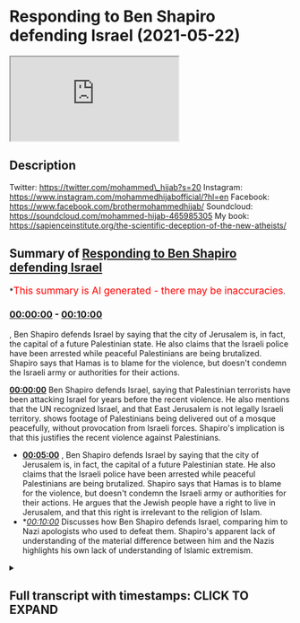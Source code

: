 # Responding to Ben Shapiro defending Israel (2021-05-22)

<iframe loading='lazy' src='https://www.youtube.com/embed/swuU7XzKf8o'></iframe>

## Description

Twitter: https://twitter.com/mohammed\_hijab?s=20
Instagram: https://www.instagram.com/mohammedhijabofficial/?hl=en
Facebook: https://www.facebook.com/brothermohammedhijab/
Soundcloud: https://soundcloud.com/mohammed-hijab-465985305
My book: https://sapienceinstitute.org/the-scientific-deception-of-the-new-atheists/

## Summary of [Responding to Ben Shapiro defending Israel](https://www.youtube.com/watch?v=swuU7XzKf8o)

\*<span style="color:red; font-size:125%">This summary is AI generated - there may be inaccuracies</span>.

### [00:00:00](https://www.youtube.com/watch?v=swuU7XzKf8o\&t=0) - [00:10:00](https://www.youtube.com/watch?v=swuU7XzKf8o\&t=600)

, Ben Shapiro defends Israel by saying that the city of Jerusalem is, in fact, the capital of a future Palestinian state. He also claims that the Israeli police have been arrested while peaceful Palestinians are being brutalized. Shapiro says that Hamas is to blame for the violence, but doesn't condemn the Israeli army or authorities for their actions.

**[00:00:00](https://www.youtube.com/watch?v=swuU7XzKf8o\&t=0)** Ben Shapiro defends Israel, saying that Palestinian terrorists have been attacking Israel for years before the recent violence. He also mentions that the UN recognized Israel, and that East Jerusalem is not legally Israeli territory.  shows footage of Palestinians being delivered out of a mosque peacefully, without provocation from Israeli forces. Shapiro's implication is that this justifies the recent violence against Palestinians.

*   **[00:05:00](https://www.youtube.com/watch?v=swuU7XzKf8o\&t=300)** , Ben Shapiro defends Israel by saying that the city of Jerusalem is, in fact, the capital of a future Palestinian state. He also claims that the Israeli police have been arrested while peaceful Palestinians are being brutalized. Shapiro says that Hamas is to blame for the violence, but doesn't condemn the Israeli army or authorities for their actions. He argues that the Jewish people have a right to live in Jerusalem, and that this right is irrelevant to the religion of Islam.
*   \**[00:10:00](https://www.youtube.com/watch?v=swuU7XzKf8o\&t=600)* Discusses how Ben Shapiro defends Israel, comparing him to Nazi apologists who used to defeat them. Shapiro's apparent lack of understanding of the material difference between him and the Nazis highlights his own lack of understanding of Islamic extremism.

<details><summary><h2>Full transcript with timestamps: CLICK TO EXPAND</h2></summary>

[0:00:02](https://youtu.be/swuU7XzKf8o?t=2) today i'm going to be doing a response\
[0:00:04](https://youtu.be/swuU7XzKf8o?t=4) to a duplicious man\
[0:00:07](https://youtu.be/swuU7XzKf8o?t=7) a man who twists and skews\
[0:00:10](https://youtu.be/swuU7XzKf8o?t=10) the facts in order to suit his own\
[0:00:14](https://youtu.be/swuU7XzKf8o?t=14) zionistic agenda a man\
[0:00:17](https://youtu.be/swuU7XzKf8o?t=17) who's too cowardly and spineless to move\
[0:00:20](https://youtu.be/swuU7XzKf8o?t=20) forward\
[0:00:20](https://youtu.be/swuU7XzKf8o?t=20) and debate somebody on equal footing\
[0:00:23](https://youtu.be/swuU7XzKf8o?t=23) with him\
[0:00:25](https://youtu.be/swuU7XzKf8o?t=25) and who just like his army that he\
[0:00:27](https://youtu.be/swuU7XzKf8o?t=27) supports the zionist israeli army\
[0:00:30](https://youtu.be/swuU7XzKf8o?t=30) only likes to pick on kids and college\
[0:00:33](https://youtu.be/swuU7XzKf8o?t=33) students\
[0:00:35](https://youtu.be/swuU7XzKf8o?t=35) it's none other than the little man the\
[0:00:37](https://youtu.be/swuU7XzKf8o?t=37) puny man\
[0:00:40](https://youtu.be/swuU7XzKf8o?t=40) ben shapiro let's take a look at what\
[0:00:42](https://youtu.be/swuU7XzKf8o?t=42) this\
[0:00:43](https://youtu.be/swuU7XzKf8o?t=43) man says and come back\
[0:00:47](https://youtu.be/swuU7XzKf8o?t=47) and respond to it you've been watching\
[0:00:49](https://youtu.be/swuU7XzKf8o?t=49) the media today i'm sure\
[0:00:51](https://youtu.be/swuU7XzKf8o?t=51) and you have seen that there is violence\
[0:00:52](https://youtu.be/swuU7XzKf8o?t=52) in jerusalem now the way the media\
[0:00:54](https://youtu.be/swuU7XzKf8o?t=54) covered this sort of stuff is they\
[0:00:55](https://youtu.be/swuU7XzKf8o?t=55) always suggest\
[0:00:55](https://youtu.be/swuU7XzKf8o?t=55) that it's a cycle of violence both sides\
[0:00:57](https://youtu.be/swuU7XzKf8o?t=57) are to blame this is because the media\
[0:00:59](https://youtu.be/swuU7XzKf8o?t=59) are ignorant and stupid and have no\
[0:01:00](https://youtu.be/swuU7XzKf8o?t=60) expectations of humane and decent\
[0:01:02](https://youtu.be/swuU7XzKf8o?t=62) behavior\
[0:01:03](https://youtu.be/swuU7XzKf8o?t=63) by radicals in the palestinian community\
[0:01:06](https://youtu.be/swuU7XzKf8o?t=66) now the vast majority of palestinians\
[0:01:07](https://youtu.be/swuU7XzKf8o?t=67) are not people presumably who want to\
[0:01:09](https://youtu.be/swuU7XzKf8o?t=69) engage in violence and terrorism\
[0:01:10](https://youtu.be/swuU7XzKf8o?t=70) but there are a lot of people in that\
[0:01:12](https://youtu.be/swuU7XzKf8o?t=72) community who do in fact want to engage\
[0:01:13](https://youtu.be/swuU7XzKf8o?t=73) in violence and terrorism and those\
[0:01:14](https://youtu.be/swuU7XzKf8o?t=74) people\
[0:01:15](https://youtu.be/swuU7XzKf8o?t=75) tend to occupy the highest rungs of\
[0:01:17](https://youtu.be/swuU7XzKf8o?t=77) palestinian governmental structures\
[0:01:18](https://youtu.be/swuU7XzKf8o?t=78) hamas\
[0:01:19](https://youtu.be/swuU7XzKf8o?t=79) runs at the gaza strip it is an open\
[0:01:21](https://youtu.be/swuU7XzKf8o?t=81) terrorist group islamic jihad\
[0:01:23](https://youtu.be/swuU7XzKf8o?t=83) and fatah are the other groups that run\
[0:01:26](https://youtu.be/swuU7XzKf8o?t=86) judea and samaria the so-called west\
[0:01:27](https://youtu.be/swuU7XzKf8o?t=87) bank\
[0:01:28](https://youtu.be/swuU7XzKf8o?t=88) hey those groups are terrorist groups\
[0:01:30](https://youtu.be/swuU7XzKf8o?t=90) they've been terrorist groups for a very\
[0:01:31](https://youtu.be/swuU7XzKf8o?t=91) long time\
[0:01:32](https://youtu.be/swuU7XzKf8o?t=92) now the pretext for all of this is the\
[0:01:33](https://youtu.be/swuU7XzKf8o?t=93) eviction of some palestinian families\
[0:01:35](https://youtu.be/swuU7XzKf8o?t=95) from\
[0:01:36](https://youtu.be/swuU7XzKf8o?t=96) sheikh jarrah from homes in sheikh\
[0:01:37](https://youtu.be/swuU7XzKf8o?t=97) gerard\
[0:01:39](https://youtu.be/swuU7XzKf8o?t=99) allowed to live elsewhere they're just\
[0:01:41](https://youtu.be/swuU7XzKf8o?t=101) not allowed to live in these particular\
[0:01:42](https://youtu.be/swuU7XzKf8o?t=102) homes because they don't have legal deed\
[0:01:43](https://youtu.be/swuU7XzKf8o?t=103) to these homes there's been a string\
[0:01:46](https://youtu.be/swuU7XzKf8o?t=106) how dare you come forward\
[0:01:49](https://youtu.be/swuU7XzKf8o?t=109) and say and put this as a legal issue\
[0:01:53](https://youtu.be/swuU7XzKf8o?t=113) east jerusalem is not the property\
[0:01:56](https://youtu.be/swuU7XzKf8o?t=116) and is not recognized as israel by the\
[0:02:00](https://youtu.be/swuU7XzKf8o?t=120) entire international community\
[0:02:02](https://youtu.be/swuU7XzKf8o?t=122) including the un which gave your\
[0:02:05](https://youtu.be/swuU7XzKf8o?t=125) pathetic state\
[0:02:06](https://youtu.be/swuU7XzKf8o?t=126) its legitimacy in the first instance\
[0:02:11](https://youtu.be/swuU7XzKf8o?t=131) how dare you come and and trivialize the\
[0:02:14](https://youtu.be/swuU7XzKf8o?t=134) plight\
[0:02:15](https://youtu.be/swuU7XzKf8o?t=135) how dare you trivialize the plight of\
[0:02:18](https://youtu.be/swuU7XzKf8o?t=138) those evicted for\
[0:02:19](https://youtu.be/swuU7XzKf8o?t=139) no good reason at all from a territory\
[0:02:22](https://youtu.be/swuU7XzKf8o?t=142) that doesn't even belong to your state\
[0:02:25](https://youtu.be/swuU7XzKf8o?t=145) that you protect the state of israel\
[0:02:30](https://youtu.be/swuU7XzKf8o?t=150) decisions going all the way back to 1970\
[0:02:31](https://youtu.be/swuU7XzKf8o?t=151) by israeli courts suggesting that people\
[0:02:33](https://youtu.be/swuU7XzKf8o?t=153) who have the original legal deeds\
[0:02:35](https://youtu.be/swuU7XzKf8o?t=155) to these homes have the israeli courts\
[0:02:38](https://youtu.be/swuU7XzKf8o?t=158) don't have a jurisdiction in east\
[0:02:40](https://youtu.be/swuU7XzKf8o?t=160) jerusalem\
[0:02:41](https://youtu.be/swuU7XzKf8o?t=161) mentioning israeli courts in the context\
[0:02:43](https://youtu.be/swuU7XzKf8o?t=163) of east jerusalem\
[0:02:45](https://youtu.be/swuU7XzKf8o?t=165) means that you are complicit and you are\
[0:02:47](https://youtu.be/swuU7XzKf8o?t=167) acquiescent\
[0:02:49](https://youtu.be/swuU7XzKf8o?t=169) not even you are supportive of a\
[0:02:52](https://youtu.be/swuU7XzKf8o?t=172) colonial occupier\
[0:02:54](https://youtu.be/swuU7XzKf8o?t=174) which is israel it's an occupier of east\
[0:02:57](https://youtu.be/swuU7XzKf8o?t=177) jerusalem\
[0:03:00](https://youtu.be/swuU7XzKf8o?t=180) it suits you well to ignore\
[0:03:03](https://youtu.be/swuU7XzKf8o?t=183) international law and to ignore the un\
[0:03:07](https://youtu.be/swuU7XzKf8o?t=187) when it suits you when it's the very u.n\
[0:03:11](https://youtu.be/swuU7XzKf8o?t=191) that gave you the legitimacy that you\
[0:03:13](https://youtu.be/swuU7XzKf8o?t=193) think you have as a state\
[0:03:15](https://youtu.be/swuU7XzKf8o?t=195) the so-called state of israel\
[0:03:21](https://youtu.be/swuU7XzKf8o?t=201) how dare you try and trivialize the\
[0:03:23](https://youtu.be/swuU7XzKf8o?t=203) plight\
[0:03:25](https://youtu.be/swuU7XzKf8o?t=205) of those people ability to charge rent\
[0:03:28](https://youtu.be/swuU7XzKf8o?t=208) to the people living in homes people\
[0:03:29](https://youtu.be/swuU7XzKf8o?t=209) haven't been\
[0:03:30](https://youtu.be/swuU7XzKf8o?t=210) paying the rent and so now they're going\
[0:03:31](https://youtu.be/swuU7XzKf8o?t=211) to be taken out of the homes the same\
[0:03:34](https://youtu.be/swuU7XzKf8o?t=214) way that if you don't pay your rent in\
[0:03:35](https://youtu.be/swuU7XzKf8o?t=215) the united states you're going to be\
[0:03:36](https://youtu.be/swuU7XzKf8o?t=216) taken out of the homes\
[0:03:37](https://youtu.be/swuU7XzKf8o?t=217) you're going to be taken out of homes\
[0:03:39](https://youtu.be/swuU7XzKf8o?t=219) who the hell do you think you are to\
[0:03:41](https://youtu.be/swuU7XzKf8o?t=221) tell people you're going to be taken out\
[0:03:42](https://youtu.be/swuU7XzKf8o?t=222) of their homes\
[0:03:43](https://youtu.be/swuU7XzKf8o?t=223) i want to show the people today i want\
[0:03:46](https://youtu.be/swuU7XzKf8o?t=226) to show them a clip\
[0:03:47](https://youtu.be/swuU7XzKf8o?t=227) of what he's talking about and this\
[0:03:50](https://youtu.be/swuU7XzKf8o?t=230) man and i use this term loosely\
[0:03:54](https://youtu.be/swuU7XzKf8o?t=234) because he is fidgeting and moving\
[0:03:57](https://youtu.be/swuU7XzKf8o?t=237) around in his\
[0:03:58](https://youtu.be/swuU7XzKf8o?t=238) he is wriggling like a worm on a hook\
[0:04:04](https://youtu.be/swuU7XzKf8o?t=244) perpetuating a monstrous falsehood he's\
[0:04:06](https://youtu.be/swuU7XzKf8o?t=246) intoxicated with false opinion\
[0:04:10](https://youtu.be/swuU7XzKf8o?t=250) and bias i want to show you what he's\
[0:04:14](https://youtu.be/swuU7XzKf8o?t=254) talking about\
[0:04:15](https://youtu.be/swuU7XzKf8o?t=255) because the question is 25\
[0:04:18](https://youtu.be/swuU7XzKf8o?t=258) days before hamas even threw a rocket\
[0:04:22](https://youtu.be/swuU7XzKf8o?t=262) before hamas even decided to do anything\
[0:04:25](https://youtu.be/swuU7XzKf8o?t=265) offensively\
[0:04:26](https://youtu.be/swuU7XzKf8o?t=266) it was the israeli forces\
[0:04:30](https://youtu.be/swuU7XzKf8o?t=270) which went into masjid al-aqsa and\
[0:04:32](https://youtu.be/swuU7XzKf8o?t=272) delivered people\
[0:04:33](https://youtu.be/swuU7XzKf8o?t=273) out of that masjid in the most holy time\
[0:04:38](https://youtu.be/swuU7XzKf8o?t=278) with no provocation at all the question\
[0:04:40](https://youtu.be/swuU7XzKf8o?t=280) is what was hamas doing to\
[0:04:42](https://youtu.be/swuU7XzKf8o?t=282) instigate this hamas didn't do anything\
[0:04:45](https://youtu.be/swuU7XzKf8o?t=285) to instigate this\
[0:04:47](https://youtu.be/swuU7XzKf8o?t=287) i want to show you a video which i saw\
[0:04:49](https://youtu.be/swuU7XzKf8o?t=289) and you must watch the whole thing\
[0:04:51](https://youtu.be/swuU7XzKf8o?t=291) it's from vice news a video that i saw\
[0:04:54](https://youtu.be/swuU7XzKf8o?t=294) which will capture for you what indeed\
[0:04:57](https://youtu.be/swuU7XzKf8o?t=297) took place\
[0:04:58](https://youtu.be/swuU7XzKf8o?t=298) it could potentially be very dangerous\
[0:05:00](https://youtu.be/swuU7XzKf8o?t=300) to the people that are here\
[0:05:02](https://youtu.be/swuU7XzKf8o?t=302) it's nighttime prayers for palestinian\
[0:05:04](https://youtu.be/swuU7XzKf8o?t=304) muslims and this year\
[0:05:06](https://youtu.be/swuU7XzKf8o?t=306) israeli forces showed up unannounced\
[0:05:21](https://youtu.be/swuU7XzKf8o?t=321) and that's what triggered the anger\
[0:05:22](https://youtu.be/swuU7XzKf8o?t=322) today\
[0:05:28](https://youtu.be/swuU7XzKf8o?t=328) palestinians feel like they're being\
[0:05:29](https://youtu.be/swuU7XzKf8o?t=329) pushed out of east jerusalem\
[0:05:31](https://youtu.be/swuU7XzKf8o?t=331) the city they see is the capital of a\
[0:05:33](https://youtu.be/swuU7XzKf8o?t=333) future palestinian state\
[0:05:35](https://youtu.be/swuU7XzKf8o?t=335) they say israel is upping its efforts to\
[0:05:37](https://youtu.be/swuU7XzKf8o?t=337) redraw the borders of the city\
[0:05:39](https://youtu.be/swuU7XzKf8o?t=339) but israel claims it belongs to them\
[0:05:42](https://youtu.be/swuU7XzKf8o?t=342) despite the united nations saying it's\
[0:05:44](https://youtu.be/swuU7XzKf8o?t=344) an occupation\
[0:05:45](https://youtu.be/swuU7XzKf8o?t=345) exactly the united nations says it's an\
[0:05:47](https://youtu.be/swuU7XzKf8o?t=347) occupation the israeli police have been\
[0:05:49](https://youtu.be/swuU7XzKf8o?t=349) arrested look at that even the\
[0:05:50](https://youtu.be/swuU7XzKf8o?t=350) journalists who's under pushing under\
[0:05:51](https://youtu.be/swuU7XzKf8o?t=351) attack\
[0:05:52](https://youtu.be/swuU7XzKf8o?t=352) look at that look what they're doing\
[0:05:53](https://youtu.be/swuU7XzKf8o?t=353) look what they're doing brutalizing them\
[0:05:57](https://youtu.be/swuU7XzKf8o?t=357) \[Music]\
[0:05:59](https://youtu.be/swuU7XzKf8o?t=359) look at them\
[0:06:16](https://youtu.be/swuU7XzKf8o?t=376) bloody kid teenager\
[0:06:20](https://youtu.be/swuU7XzKf8o?t=380) \[Music]\
[0:06:26](https://youtu.be/swuU7XzKf8o?t=386) now the question the question is at this\
[0:06:27](https://youtu.be/swuU7XzKf8o?t=387) point where is hamas did nothing at this\
[0:06:29](https://youtu.be/swuU7XzKf8o?t=389) point you can't\
[0:06:30](https://youtu.be/swuU7XzKf8o?t=390) escape got everything on hamas this was\
[0:06:32](https://youtu.be/swuU7XzKf8o?t=392) 25 days before hamas\
[0:06:34](https://youtu.be/swuU7XzKf8o?t=394) threw a rocket don't say hamas and use\
[0:06:36](https://youtu.be/swuU7XzKf8o?t=396) that as your ultimate scapegoat for\
[0:06:38](https://youtu.be/swuU7XzKf8o?t=398) everything that's happened because we\
[0:06:39](https://youtu.be/swuU7XzKf8o?t=399) know that even before hamas\
[0:06:41](https://youtu.be/swuU7XzKf8o?t=401) existed in 1987 the same stuff was\
[0:06:43](https://youtu.be/swuU7XzKf8o?t=403) happening\
[0:06:44](https://youtu.be/swuU7XzKf8o?t=404) don't escape godzilla before hamas\
[0:06:47](https://youtu.be/swuU7XzKf8o?t=407) existed\
[0:06:48](https://youtu.be/swuU7XzKf8o?t=408) and it was the plo yes and those\
[0:06:51](https://youtu.be/swuU7XzKf8o?t=411) individuals\
[0:06:51](https://youtu.be/swuU7XzKf8o?t=411) you are doing the same things whoever\
[0:06:54](https://youtu.be/swuU7XzKf8o?t=414) will be any resistance\
[0:06:55](https://youtu.be/swuU7XzKf8o?t=415) against your state your corrupt state\
[0:06:57](https://youtu.be/swuU7XzKf8o?t=417) you're going to call terrorism\
[0:06:58](https://youtu.be/swuU7XzKf8o?t=418) anything and yes we condemn what hamas\
[0:07:01](https://youtu.be/swuU7XzKf8o?t=421) does\
[0:07:02](https://youtu.be/swuU7XzKf8o?t=422) by killing civilians and so on we don't\
[0:07:04](https://youtu.be/swuU7XzKf8o?t=424) agree with their strategies\
[0:07:06](https://youtu.be/swuU7XzKf8o?t=426) but we don't accept you scapegoating\
[0:07:08](https://youtu.be/swuU7XzKf8o?t=428) them\
[0:07:09](https://youtu.be/swuU7XzKf8o?t=429) and trying to divert the narrative to\
[0:07:12](https://youtu.be/swuU7XzKf8o?t=432) hamas\
[0:07:13](https://youtu.be/swuU7XzKf8o?t=433) this is before hamas done anything so\
[0:07:16](https://youtu.be/swuU7XzKf8o?t=436) don't ever come and say\
[0:07:17](https://youtu.be/swuU7XzKf8o?t=437) it's these are people praying the woman\
[0:07:20](https://youtu.be/swuU7XzKf8o?t=440) is there\
[0:07:21](https://youtu.be/swuU7XzKf8o?t=441) you can watch the whole 20 minute\
[0:07:22](https://youtu.be/swuU7XzKf8o?t=442) segment don't you dare come and say\
[0:07:24](https://youtu.be/swuU7XzKf8o?t=444) hamas how dare you how dare you not\
[0:07:26](https://youtu.be/swuU7XzKf8o?t=446) condemn\
[0:07:27](https://youtu.be/swuU7XzKf8o?t=447) the israeli army and the authorities for\
[0:07:30](https://youtu.be/swuU7XzKf8o?t=450) this kind of things how dare you\
[0:07:32](https://youtu.be/swuU7XzKf8o?t=452) and you want us to believe that this is\
[0:07:34](https://youtu.be/swuU7XzKf8o?t=454) because of hamas and because of\
[0:07:36](https://youtu.be/swuU7XzKf8o?t=456) terrorism\
[0:07:38](https://youtu.be/swuU7XzKf8o?t=458) \[Applause]\
[0:07:39](https://youtu.be/swuU7XzKf8o?t=459) \[Music]\
[0:07:40](https://youtu.be/swuU7XzKf8o?t=460) as ramadan continued palestinians in\
[0:07:42](https://youtu.be/swuU7XzKf8o?t=462) east jerusalem face\
[0:07:43](https://youtu.be/swuU7XzKf8o?t=463) stunned grenades arrests and water\
[0:07:45](https://youtu.be/swuU7XzKf8o?t=465) cannons some of the worst violence\
[0:07:47](https://youtu.be/swuU7XzKf8o?t=467) seen in years how long exactly have you\
[0:07:50](https://youtu.be/swuU7XzKf8o?t=470) lived in this house\
[0:07:51](https://youtu.be/swuU7XzKf8o?t=471) \[Music]\
[0:08:11](https://youtu.be/swuU7XzKf8o?t=491) \[Music]\
[0:08:23](https://youtu.be/swuU7XzKf8o?t=503) this aria king by the way on the record\
[0:08:25](https://youtu.be/swuU7XzKf8o?t=505) and he's gonna be you're gonna see it\
[0:08:27](https://youtu.be/swuU7XzKf8o?t=507) you're gonna see this animal no matter\
[0:08:29](https://youtu.be/swuU7XzKf8o?t=509) how much anyone wants to be an apologist\
[0:08:30](https://youtu.be/swuU7XzKf8o?t=510) for him\
[0:08:31](https://youtu.be/swuU7XzKf8o?t=511) yeah see what he says see exactly the\
[0:08:34](https://youtu.be/swuU7XzKf8o?t=514) words he uses\
[0:08:35](https://youtu.be/swuU7XzKf8o?t=515) this is not it's an open secret he's\
[0:08:36](https://youtu.be/swuU7XzKf8o?t=516) very nonchalant about it let's see what\
[0:08:38](https://youtu.be/swuU7XzKf8o?t=518) he says here's last year\
[0:08:40](https://youtu.be/swuU7XzKf8o?t=520) says the right belongs to the jewish\
[0:08:42](https://youtu.be/swuU7XzKf8o?t=522) people\
[0:08:43](https://youtu.be/swuU7XzKf8o?t=523) \[Music]\
[0:08:44](https://youtu.be/swuU7XzKf8o?t=524) when we are jews in the states in\
[0:08:47](https://youtu.be/swuU7XzKf8o?t=527) australia in england\
[0:08:49](https://youtu.be/swuU7XzKf8o?t=529) in jerusalem we are facing to one place\
[0:08:55](https://youtu.be/swuU7XzKf8o?t=535) mount temple mount that i mean that's\
[0:08:57](https://youtu.be/swuU7XzKf8o?t=537) religion of course\
[0:08:59](https://youtu.be/swuU7XzKf8o?t=539) talking about a religion when you're\
[0:09:02](https://youtu.be/swuU7XzKf8o?t=542) talking about people\
[0:09:03](https://youtu.be/swuU7XzKf8o?t=543) and the land and where they live is it\
[0:09:05](https://youtu.be/swuU7XzKf8o?t=545) irrelevant\
[0:09:06](https://youtu.be/swuU7XzKf8o?t=546) absolutely so you can't really justify\
[0:09:10](https://youtu.be/swuU7XzKf8o?t=550) ownership over religion when there are\
[0:09:13](https://youtu.be/swuU7XzKf8o?t=553) so many different types of\
[0:09:14](https://youtu.be/swuU7XzKf8o?t=554) arabs of course not but i'm just\
[0:09:17](https://youtu.be/swuU7XzKf8o?t=557) explaining that\
[0:09:18](https://youtu.be/swuU7XzKf8o?t=558) what we are what the way that we see\
[0:09:20](https://youtu.be/swuU7XzKf8o?t=560) yerushalayim\
[0:09:22](https://youtu.be/swuU7XzKf8o?t=562) it's different way than any other\
[0:09:25](https://youtu.be/swuU7XzKf8o?t=565) religion as a jew you can live\
[0:09:28](https://youtu.be/swuU7XzKf8o?t=568) everywhere in the world\
[0:09:29](https://youtu.be/swuU7XzKf8o?t=569) you can be the most orthodox jew if you\
[0:09:32](https://youtu.be/swuU7XzKf8o?t=572) don't live in yerushalayim\
[0:09:35](https://youtu.be/swuU7XzKf8o?t=575) you cannot keep\
[0:09:38](https://youtu.be/swuU7XzKf8o?t=578) the entire commitment of god\
[0:09:43](https://youtu.be/swuU7XzKf8o?t=583) do you want to see\
[0:09:47](https://youtu.be/swuU7XzKf8o?t=587) that is jewish\
[0:09:50](https://youtu.be/swuU7XzKf8o?t=590) of course without arabs\
[0:09:54](https://youtu.be/swuU7XzKf8o?t=594) i want to see jews yes yeah you want to\
[0:09:56](https://youtu.be/swuU7XzKf8o?t=596) see jews you are bloody nazi brother\
[0:09:59](https://youtu.be/swuU7XzKf8o?t=599) this guy's a nazi there's no difference\
[0:10:00](https://youtu.be/swuU7XzKf8o?t=600) between him and then what the what is\
[0:10:02](https://youtu.be/swuU7XzKf8o?t=602) the difference tell me the material\
[0:10:03](https://youtu.be/swuU7XzKf8o?t=603) difference between his\
[0:10:04](https://youtu.be/swuU7XzKf8o?t=604) his objective and the nazi's objective\
[0:10:06](https://youtu.be/swuU7XzKf8o?t=606) this is a classic case\
[0:10:08](https://youtu.be/swuU7XzKf8o?t=608) of someone who's taking the methodology\
[0:10:10](https://youtu.be/swuU7XzKf8o?t=610) and the ideology\
[0:10:11](https://youtu.be/swuU7XzKf8o?t=611) of the of those who used to defeat them\
[0:10:14](https://youtu.be/swuU7XzKf8o?t=614) and beat them and humiliate them\
[0:10:19](https://youtu.be/swuU7XzKf8o?t=619) what is the material difference between\
[0:10:21](https://youtu.be/swuU7XzKf8o?t=621) you and the nazis you want to see the\
[0:10:22](https://youtu.be/swuU7XzKf8o?t=622) whole area is basically admitting to\
[0:10:24](https://youtu.be/swuU7XzKf8o?t=624) ethnic cleansing\
[0:10:25](https://youtu.be/swuU7XzKf8o?t=625) and you're a deputy mayor this mayor\
[0:10:28](https://youtu.be/swuU7XzKf8o?t=628) king his surname is king\
[0:10:29](https://youtu.be/swuU7XzKf8o?t=629) coming out and saying we want to see a\
[0:10:30](https://youtu.be/swuU7XzKf8o?t=630) jewish area\
[0:10:35](https://youtu.be/swuU7XzKf8o?t=635) look what they do look what they're\
[0:10:37](https://youtu.be/swuU7XzKf8o?t=637) doing coming into the house look how\
[0:10:39](https://youtu.be/swuU7XzKf8o?t=639) they come into people's houses\
[0:10:44](https://youtu.be/swuU7XzKf8o?t=644) look screaming\
[0:10:51](https://youtu.be/swuU7XzKf8o?t=651) \[Music]\
[0:10:56](https://youtu.be/swuU7XzKf8o?t=656) the age of social media stage of social\
[0:10:58](https://youtu.be/swuU7XzKf8o?t=658) media look at this\
[0:10:59](https://youtu.be/swuU7XzKf8o?t=659) don't open the door\
[0:11:03](https://youtu.be/swuU7XzKf8o?t=663) look at that look at this\
[0:11:07](https://youtu.be/swuU7XzKf8o?t=667) this is fantastic journalism i have to\
[0:11:09](https://youtu.be/swuU7XzKf8o?t=669) say brilliant journalism\
[0:11:12](https://youtu.be/swuU7XzKf8o?t=672) look at this they're going into a house\
[0:11:17](https://youtu.be/swuU7XzKf8o?t=677) \[Music]\
[0:11:23](https://youtu.be/swuU7XzKf8o?t=683) \[Music]\
[0:11:30](https://youtu.be/swuU7XzKf8o?t=690) this is because of hamas you liar this\
[0:11:33](https://youtu.be/swuU7XzKf8o?t=693) is because of hamas\
[0:11:37](https://youtu.be/swuU7XzKf8o?t=697) guys honestly you have to go and watch\
[0:11:38](https://youtu.be/swuU7XzKf8o?t=698) this 20 minute segment on vice\
[0:11:40](https://youtu.be/swuU7XzKf8o?t=700) you have to watch it it is a must-watch\
[0:11:42](https://youtu.be/swuU7XzKf8o?t=702) you will see\
[0:11:43](https://youtu.be/swuU7XzKf8o?t=703) the blatant the flagrant the open\
[0:11:48](https://youtu.be/swuU7XzKf8o?t=708) arrogance the racism the oppression\
[0:11:53](https://youtu.be/swuU7XzKf8o?t=713) these people are brimming with\
[0:11:54](https://youtu.be/swuU7XzKf8o?t=714) oppression they are brimming\
[0:11:56](https://youtu.be/swuU7XzKf8o?t=716) with oppression and then you have this\
[0:11:59](https://youtu.be/swuU7XzKf8o?t=719) little pathetic\
[0:12:00](https://youtu.be/swuU7XzKf8o?t=720) cheerleader mascot little boy this\
[0:12:02](https://youtu.be/swuU7XzKf8o?t=722) academic\
[0:12:03](https://youtu.be/swuU7XzKf8o?t=723) eunuch ben shapiro\
[0:12:07](https://youtu.be/swuU7XzKf8o?t=727) trying to act as an apologist for the\
[0:12:09](https://youtu.be/swuU7XzKf8o?t=729) for this\
[0:12:11](https://youtu.be/swuU7XzKf8o?t=731) you are an academic eunuch and you make\
[0:12:13](https://youtu.be/swuU7XzKf8o?t=733) me sick\
[0:12:15](https://youtu.be/swuU7XzKf8o?t=735) how dare you how dare you\
[0:12:18](https://youtu.be/swuU7XzKf8o?t=738) justify this you think you have a case\
[0:12:23](https://youtu.be/swuU7XzKf8o?t=743) anybody who looks at the events that are\
[0:12:25](https://youtu.be/swuU7XzKf8o?t=745) taking place\
[0:12:26](https://youtu.be/swuU7XzKf8o?t=746) between the proverbial david and goliath\
[0:12:29](https://youtu.be/swuU7XzKf8o?t=749) and believe me\
[0:12:30](https://youtu.be/swuU7XzKf8o?t=750) you are not david by any stretch of the\
[0:12:32](https://youtu.be/swuU7XzKf8o?t=752) imagination and if david was here he\
[0:12:34](https://youtu.be/swuU7XzKf8o?t=754) would be with us\
[0:12:36](https://youtu.be/swuU7XzKf8o?t=756) not with you you are the goliath\
[0:12:42](https://youtu.be/swuU7XzKf8o?t=762) but you know what i tell you something\
[0:12:46](https://youtu.be/swuU7XzKf8o?t=766) you're waking up the sleeping giant of\
[0:12:48](https://youtu.be/swuU7XzKf8o?t=768) islam\
[0:12:50](https://youtu.be/swuU7XzKf8o?t=770) we are a sleeping giant and the more you\
[0:12:53](https://youtu.be/swuU7XzKf8o?t=773) show us this stuff the more we unite\
[0:12:57](https://youtu.be/swuU7XzKf8o?t=777) and the more we put away our differences\
[0:12:59](https://youtu.be/swuU7XzKf8o?t=779) and our squabbling\
[0:13:02](https://youtu.be/swuU7XzKf8o?t=782) problems that we have and the more we\
[0:13:05](https://youtu.be/swuU7XzKf8o?t=785) know what the priorities are\
[0:13:07](https://youtu.be/swuU7XzKf8o?t=787) and the more the sleeping giant opens\
[0:13:11](https://youtu.be/swuU7XzKf8o?t=791) one eye because the moment we sit up\
[0:13:14](https://youtu.be/swuU7XzKf8o?t=794) when the muslim community worldwide\
[0:13:17](https://youtu.be/swuU7XzKf8o?t=797) community sits up or worse yet for you\
[0:13:21](https://youtu.be/swuU7XzKf8o?t=801) stands up it's gonna be all over\
[0:13:38](https://youtu.be/swuU7XzKf8o?t=818) you

</details>
